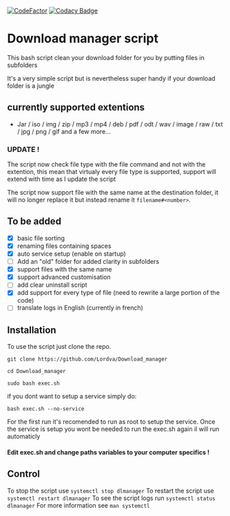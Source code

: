 [![CodeFactor](https://www.codefactor.io/repository/github/lordva/download_manager/badge)](https://www.codefactor.io/repository/github/lordva/download_manager)
[![Codacy Badge](https://app.codacy.com/project/badge/Grade/bd80575e118a4a56a6ce79cf247287f8)](https://www.codacy.com/gh/Lordva/Download_manager/dashboard?utm_source=github.com&amp;utm_medium=referral&amp;utm_content=Lordva/Download_manager&amp;utm_campaign=Badge_Grade)

# Download manager script

This bash script clean your download folder for you by putting files in subfolders

It's a very simple script but is nevertheless super handy if your download folder is a jungle

## currently supported extentions
 
- Jar / iso / img / zip / mp3 / mp4 / deb / pdf / odt / wav / image / raw / txt / jpg / png / gif and a few more...
	
### UPDATE ! 
The script now check file type with the file command and not with the extention, this mean that virtualy every file type is supported, support will extend with time as I update the script

The script now support file with the same name at the destination folder, it will no longer replace it but instead rename it `filename#<number>`.
## To be added 

- [x] basic file sorting
- [x] renaming files containing spaces
- [x] auto service setup (enable on startup)
- [ ] Add an "old" folder for added clarity in subfolders
- [x] support files with the same name
- [x] support advanced customisation
- [ ] add clear uninstall script
- [x] add support for every type of file (need to rewrite a large portion of the code)
- [ ] translate logs in English (currently in french)

## Installation

To use the script just clone the repo.
```shell
git clone https://github.com/Lordva/Download_manager

cd Download_manager

sudo bash exec.sh
```
if you dont want to setup a service simply do:
```
bash exec.sh --no-service
```

For the first run it's recomended to run as root to setup the service.
Once the service is setup you wont be needed to run the exec.sh again il will run automaticly

#### Edit exec.sh and change paths variables to your computer specifics !
## Control

To stop the script use `systemctl stop dlmanager`
To restart the script use `systemctl restart dlmanager`
To see the script logs run `systemctl status dlmanager`
For more information see `man systemctl`


